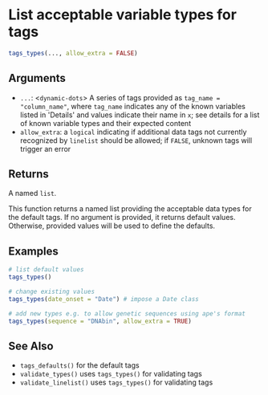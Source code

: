 # List acceptable variable types for tags

```r
tags_types(..., allow_extra = FALSE)
```

## Arguments

- `...`: <`dynamic-dots`> A series of tags provided as `tag_name = "column_name"`, where `tag_name` indicates any of the known variables listed in 'Details' and values indicate their name in `x`; see details for a list of known variable types and their expected content
- `allow_extra`: a `logical` indicating if additional data tags not currently recognized by `linelist` should be allowed; if `FALSE`, unknown tags will trigger an error

## Returns

A named `list`.

This function returns a named list providing the acceptable data types for the default tags. If no argument is provided, it returns default values. Otherwise, provided values will be used to define the defaults.

## Examples

```r
# list default values
tags_types()

# change existing values
tags_types(date_onset = "Date") # impose a Date class

# add new types e.g. to allow genetic sequences using ape's format
tags_types(sequence = "DNAbin", allow_extra = TRUE)
```

## See Also

 * `tags_defaults()` for the default tags
 * `validate_types()` uses `tags_types()` for validating tags
 * `validate_linelist()` uses `tags_types()` for validating tags
